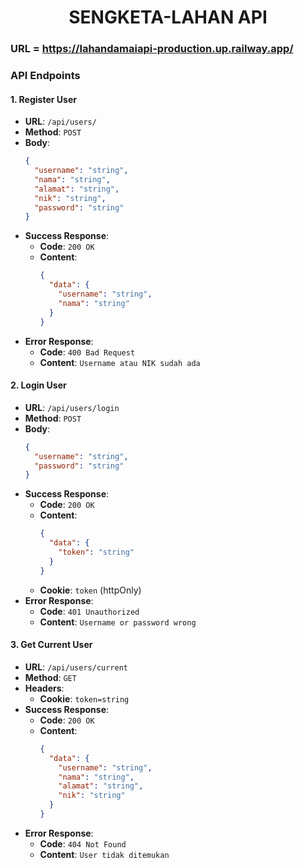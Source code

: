 <h1 style="text-align: center;">SENGKETA-LAHAN API</h1>

### URL = https://lahandamaiapi-production.up.railway.app/

### **API Endpoints**

#### **1. Register User**
- **URL**: `/api/users/`
- **Method**: `POST`
- **Body**:
  ```json
  {
    "username": "string",
    "nama": "string",
    "alamat": "string",
    "nik": "string",
    "password": "string"
  }
  ```
- **Success Response**:
  - **Code**: `200 OK`
  - **Content**:
    ```json
    {
      "data": {
        "username": "string",
        "nama": "string"
      }
    }
    ```
- **Error Response**:
  - **Code**: `400 Bad Request`
  - **Content**: `Username atau NIK sudah ada`

#### **2. Login User**
- **URL**: `/api/users/login`
- **Method**: `POST`
- **Body**:
  ```json
  {
    "username": "string",
    "password": "string"
  }
  ```
- **Success Response**:
  - **Code**: `200 OK`
  - **Content**:
    ```json
    {
      "data": {
        "token": "string"
      }
    }
    ```
  - **Cookie**: `token` (httpOnly)
- **Error Response**:
  - **Code**: `401 Unauthorized`
  - **Content**: `Username or password wrong`

#### **3. Get Current User**
- **URL**: `/api/users/current`
- **Method**: `GET`
- **Headers**:
  - **Cookie**: `token=string`
- **Success Response**:
  - **Code**: `200 OK`
  - **Content**:
    ```json
    {
      "data": {
        "username": "string",
        "nama": "string",
        "alamat": "string",
        "nik": "string"
      }
    }
    ```
- **Error Response**:
  - **Code**: `404 Not Found`
  - **Content**: `User tidak ditemukan`

